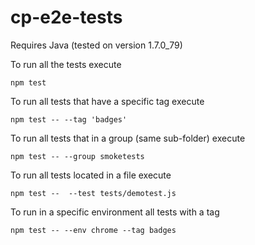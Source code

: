 # cp-e2e-tests

Requires Java (tested on version 1.7.0_79)

To run all the tests execute
```
npm test
```

To run all tests that have a specific tag execute
```
npm test -- --tag 'badges'
```

To run all tests that in a group (same sub-folder) execute

```
npm test -- --group smoketests
```

To run all tests located in a file execute

```
npm test --  --test tests/demotest.js
```

To run in a specific environment all tests with a tag
```
npm test -- --env chrome --tag badges
```
